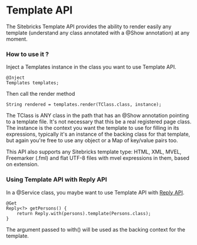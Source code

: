 <meta noindex>

# Template API

The Sitebricks Template API provides the ability to render easily any template (understand any class annotated with a @Show annotation) at any moment.

### How to use it ?

Inject a Templates instance in the class you want to use Template API.

    @Inject
    Templates templates;
	
Then call the render method

    String rendered = templates.render(TClass.class, instance);

The TClass is ANY class in the path that has an @Show annotation pointing to a template file. It's not necessary that this be a real registered page class. The instance is the context you want the template to use for filling in its expressions, typically it's an instance of the backing class for that template, but again you're free to use any object or a Map of key/value pairs too.

This API also supports any Sitebricks template type: HTML, XML, MVEL, Freemarker (.fml) and flat UTF-8 files with mvel expressions in them, based on extension.

### Using Template API with Reply API

In a @Service class, you maybe want to use Template API with [Reply API](#requestandreply).

    @Get
    Reply<?> getPersons() {
        return Reply.with(persons).template(Persons.class);
    }

The argument passed to with() will be used as the backing context for the template.